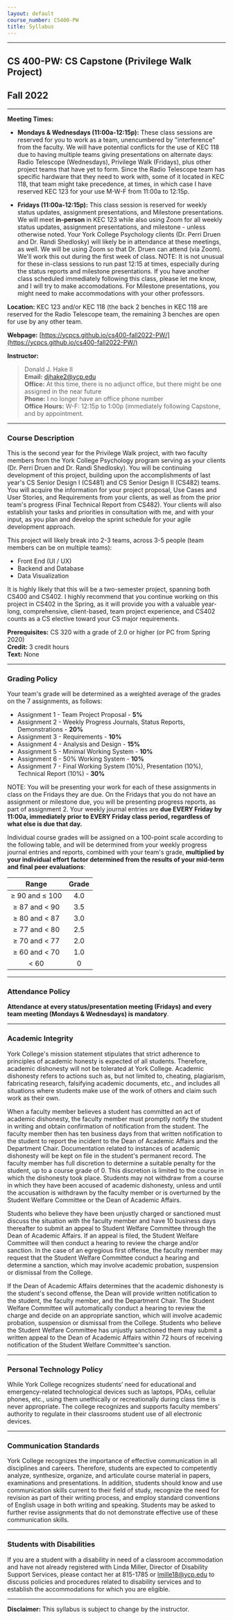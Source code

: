 ```yaml
---
layout: default
course_number: CS400-PW
title: Syllabus
---
```


--- --- --- --- --- --- --- --- --- --- --- --- --- --- --- --- --- --- --- --- --- --- --- ---

## CS 400-PW: CS Capstone (Privilege Walk Project)

## Fall 2022

--- --- --- --- --- --- --- --- --- --- --- --- --- --- --- --- --- --- --- --- --- --- --- ---



**Meeting Times:**

 - **Mondays & Wednesdays (11:00a-12:15p):** These class sessions are reserved for you to work as a team, unencumbered by "interference" from the faculty.  We will have potential conflicts for the use of KEC 118 due to having multiple teams giving presentations on alternate days: Radio Telescope (Wednesdays), Privilege Walk (Fridays), plus other project teams that have yet to form.  Since the Radio Telescope team has specific hardware that they need to work with, some of it located in KEC 118, that team might take precedence, at times, in which case I have reserved KEC 123 for your use M-W-F from 11:00a to 12:15p.
 
 - **Fridays (11:00a-12:15p):** This class session is reserved for weekly status updates, assignment presentations, and Milestone presentations.  We will meet **in-person** in KEC 123 while also using Zoom for all weekly status updates, assignment presentations, and milestone - unless otherwise noted.  Your York College Psychology clients (Dr. Perri Druen and Dr. Randi Shedlosky) will likely be in attendance at these meetings, as well.  We will be using Zoom so that Dr. Druen can attend (via Zoom).  We'll work this out during the first week of class.  NOTE: It is not unusual for these in-class sessions to run past 12:15 at times, especially during the status reports and milestone presentations.  If you have another class scheduled immediately following this class, please let me know, and I will try to make accomodations. For Milestone presentations, you might need to make accommodations with your other professors.<br>
 
**Location:** KEC 123 and/or KEC 118 (the back 2 benches in KEC 118 are reserved for the Radio Telescope team, the remaining 3 benches are open for use by any other team.
 
**Webpage:**  [https://ycpcs.github.io/cs400-fall2022-PW/](https://ycpcs.github.io/cs400-fall2022-PW/)

**Instructor:**

> Donald J. Hake II<br>
**Email:** <djhake2@ycp.edu><br>
**Office:** At this time, there is no adjunct office, but there might be one assigned in the near future<br>
**Phone:** I no longer have an office phone number<br>
**Office Hours:** W-F: 12:15p to 1:00p (immediately following Capstone, and by appointment.

--- --- --- --- --- --- --- --- --- --- --- --- --- --- --- --- --- --- --- --- --- --- --- ---

### Course Description

This is the second year for the Privilege Walk project, with two faculty members from the York College Psychology program serving as your clients (Dr. Perri Druen and Dr. Randi Shedlosky).  You will be continuing development of this project, building upon the accomplishments of last year's CS Senior Design I (CS481) and CS Senior Design II (CS482) teams.  You will acquire the information for your project proposal, Use Cases and User Stories, and Requirements from your clients, as well as from the prior team's progress (Final Technical Report from CS482).  Your clients will also establish your tasks and priorities in consultation with me, and with your input, as you plan and develop the sprint schedule for your agile development approach.

This project will likely break into 2-3 teams, across 3-5 people (team members can be on multiple teams):
- Front End (UI / UX)
- Backend and Database
- Data Visualization

It is highly likely that this will be a two-semester project, spanning both CS400 and CS402.  I highly recommend that you continue working on this project in CS402 in the Spring, as it will provide you with a valuable year-long, comprehensive, client-based, team project experience, and CS402 counts as a CS elective toward your CS major requirements.

**Prerequisites:**  CS 320 with a grade of 2.0 or higher (or PC from Spring 2020)<br>
**Credit:**		3 credit hours<br>
**Text:**  None

--- --- --- --- --- --- --- --- --- --- --- --- --- --- --- --- --- --- --- --- --- --- --- ---



### Grading Policy

Your team's grade will be determined as a weighted average of the grades on the 7 assignments, as follows:

-   Assignment 1 - Team Project Proposal - **5%**
-   Assignment 2 - Weekly Progress Journals, Status Reports, Demonstrations - **20%**
-   Assignment 3 - Requirements - **10%**
-   Assignment 4 - Analysis and Design - **15%**
-   Assignment 5 - Minimal Working System - **10%**
-   Assignment 6 - 50% Working System - **10%**
-   Assignment 7 - Final Working System (10%), Presentation (10%), Technical Report (10%) - **30%**

NOTE: You will be presenting your work for each of these assignments in class on the Fridays they are due.  On the Fridays that you do not have an assignment or milestone due, you will be presenting progress reports, as part of assignment 2.  Your weekly journal entries are **due EVERY Friday by 11:00a, immediately prior to EVERY Friday class period, regardless of what else is due that day.**

Individual course grades will be assigned on a 100-point scale according to the following table, and will be determined from your weekly progress journal entries and reports, combined with your team's grade, **multiplied by your individual effort factor determined from the results of your mid-term and final peer evaluations**:

| Range             |  Grade   |
|:-----------------:|:--------:|
| ≥ 90 and ≤ 100    |   4.0    |
| ≥ 87 and &lt; 90  |   3.5    |
| ≥ 80 and &lt; 87  |   3.0    |
| ≥ 77 and &lt; 80  |   2.5    |
| ≥ 70 and &lt; 77  |   2.0    |
| ≥ 60 and &lt; 70  |   1.0    |
| &lt; 60           |    0     |

--- --- --- --- --- --- --- --- --- --- --- --- --- --- --- --- --- --- --- --- --- --- --- ---



### Attendance Policy

**Attendance at every status/presentation meeting (Fridays) and every team meeting (Mondays & Wednesdays) is mandatory**.

--- --- --- --- --- --- --- --- --- --- --- --- --- --- --- --- --- --- --- --- --- --- --- ---



### Academic Integrity

York College's mission statement stipulates that strict adherence to
principles of academic honesty is expected of all students. Therefore,
academic dishonesty will not be tolerated at York College. Academic
dishonesty refers to actions such as, but not limited to, cheating,
plagiarism, fabricating research, falsifying academic documents, etc.,
and includes all situations where students make use of the work of others
and claim such work as their own.

When a faculty member believes a student has committed an act of academic
dishonesty, the faculty member must promptly notify the student in writing
and obtain confirmation of notification from the student.  The faculty
member then has ten business days from that written notification to
the student to report the incident to the Dean of Academic Affairs and
the Department Chair. Documentation related to instances of academic
dishonesty will be kept on file in the student's permanent record. The
faculty member has full discretion to determine a suitable penalty for
the student, up to a course grade of 0.  This discretion is limited to
the course in which the dishonesty took place.  Students may not withdraw
from a course in which they have been accused of academic dishonesty,
unless and until the accusation is withdrawn by the faculty member or
is overturned by the Student Welfare Committee or the Dean of Academic
Affairs.

Students who believe they have been unjustly charged or sanctioned must
discuss the situation with the faculty member and have 10 business
days thereafter to submit an appeal to Student Welfare Committee
through the Dean of Academic Affairs. If an appeal is filed, the
Student Welfare Committee will then conduct a hearing to review the
charge and/or sanction.  In the case of an egregious first offense, the
faculty member may request that the Student Welfare Committee conduct a
hearing and determine a sanction, which may involve academic probation,
suspension or dismissal from the College.

If the Dean of Academic Affairs determines that the academic dishonesty is
the student's second offense, the Dean will provide written notification
to the student, the faculty member, and the Department Chair. The Student
Welfare Committee will automatically conduct a hearing to review the
charge and decide on an appropriate sanction, which will involve academic
probation, suspension or dismissal from the College. Students who believe
the Student Welfare Committee has unjustly sanctioned them may submit
a written appeal to the Dean of Academic Affairs within 72 hours of
receiving notification of the Student Welfare Committee's sanction.

--- --- --- --- --- --- --- --- --- --- --- --- --- --- --- --- --- --- --- --- --- --- --- ---



### Personal Technology Policy

While York College recognizes students’ need for educational and emergency-related technological devices such as laptops, PDAs, cellular phones, etc., using them unethically or recreationally during class time is never appropriate.  The college recognizes and supports faculty members’ authority to regulate in their classrooms student use of all electronic devices.


--- --- --- --- --- --- --- --- --- --- --- --- --- --- --- --- --- --- --- --- --- --- --- ---



### Communication Standards

York College recognizes the importance of effective communication in all disciplines and careers.  Therefore, students are expected to competently analyze, synthesize, organize, and articulate course material in papers, examinations and presentations.  In addition, students should know and use communication skills current to their field of study, recognize the need for revision as part of their writing process, and employ standard conventions of English usage in both writing and speaking.  Students may be asked to further revise assignments that do not demonstrate effective use of these communication skills.


--- --- --- --- --- --- --- --- --- --- --- --- --- --- --- --- --- --- --- --- --- --- --- ---



### Students with Disabilities

If you are a student with a disability in need of a classroom accommodation and have not already registered with Linda Miller, Director of Disability Support Services, please contact her at 815-1785 or [lmille18@ycp.edu](mailto:lmille18@ycp.edu) to discuss policies and procedures related to disability services and to establish the accommodations for which you are eligible.

--- --- --- --- --- --- --- --- --- --- --- --- --- --- --- --- --- --- --- --- --- --- --- ---




**Disclaimer:**	This syllabus is subject to change by the instructor.
